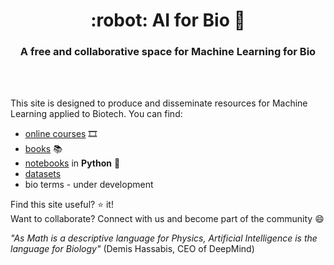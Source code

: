 <HTML><h1 align="center">:robot: AI for Bio 🧬</h1> 

<h3 align="center">A free and collaborative space for Machine Learning for Bio</h3>
<br>
<br> 
</HTML>

This site is designed to produce and disseminate resources for Machine Learning applied to Biotech. You can find:
- [online courses](online-courses) 🎞️
- [books](books) 📚
- [notebooks](notebooks) in **Python** :snake:
- [datasets](datasets)
- bio terms - under development


Find this site useful? :star: it!  
Want to collaborate? Connect with us and become part of the community 😄

*"As Math is a descriptive language for Physics, Artificial Intelligence is the language for Biology"* (Demis Hassabis, CEO of DeepMind)

   

